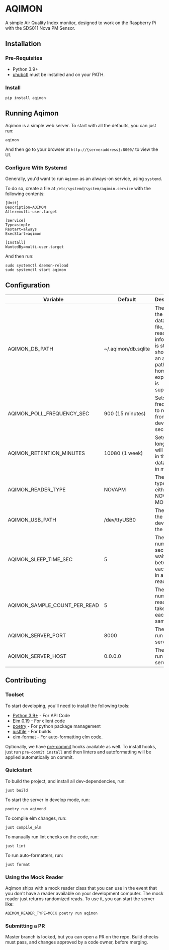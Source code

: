 # AQIMON

A simple Air Quality Index monitor, designed to work on the Raspberry Pi with the SDS011 Nova PM Sensor.

## Installation


### Pre-Requisites

* Python 3.9+
* [uhubctl](https://github.com/mvp/uhubctl) must be installed and on your PATH.

### Install

```commandline
pip install aqimon
```

## Running Aqimon

Aqimon is a simple web server.  To start with all the defaults, you can just run:

```commandline
aqimon
```

And then go to your browser at `http://{serveraddress}:8000/` to view the UI.

### Configure With Systemd

Generally, you'd want to run `Aqimon` as an always-on service, using `systemd`.

To do so, create a file at `/etc/systemd/system/aqimin.service` with the following contents:

```
[Unit]
Description=AQIMON
After=multi-user.target

[Service]
Type=simple
Restart=always
ExecStart=aqimon

[Install]
WantedBy=multi-user.target
```

And then run:

```commandline
sudo systemctl daemon-reload
sudo systemctl start aqimon
```

## Configuration

| Variable                     | Default             | Description                                                                                                                       |
|------------------------------|---------------------|-----------------------------------------------------------------------------------------------------------------------------------|
| AQIMON_DB_PATH               | ~/.aqimon/db.sqlite | The path to the database file, where read information is stored. It should be an absolute path; user home expansion is supported. | 
| AQIMON_POLL_FREQUENCY_SEC    | 900 (15 minutes)    | Sets how frequently to read from the device, in seconds.                                                                          |
| AQIMON_RETENTION_MINUTES     | 10080 (1 week)      | Sets how long data will be kept in the database, in minutes.                                                                      |
| AQIMON_READER_TYPE           | NOVAPM              | The reader type to use, either NOVAPM or MOCK.                                                                                    |
| AQIMON_USB_PATH              | /dev/ttyUSB0        | The path to the USB device for the sensor.                                                                                        |
| AQIMON_SLEEP_TIME_SEC        | 5                   | The number of seconds to wait for between each read in a set of reads.                                                            |
| AQIMON_SAMPLE_COUNT_PER_READ | 5                   | The number of reads to take with each sample.                                                                                     |
| AQIMON_SERVER_PORT           | 8000                | The port to run the server on.                                                                                                    |
| AQIMON_SERVER_HOST           | 0.0.0.0             | The host to run the server on.                                                                                                    |
 

## Contributing

### Toolset

To start developing, you'll need to install the following tools:

* [Python 3.9+](https://www.python.org/) - For API Code
* [Elm 0.19](https://elm-lang.org/) - For client code
* [poetry](https://python-poetry.org/) - For python package management
* [justfile](https://github.com/casey/just) - For builds
* [elm-format](https://github.com/avh4/elm-format) - For auto-formatting elm code.

Optionally, we have [pre-commit](https://pre-commit.com/) hooks available as well.  To install hooks, just run
`pre-commit install` and then linters and autoformatting will be applied automatically on commit.

### Quickstart

To build the project, and install all dev-dependencies, run:

```commandline
just build
```

To start the server in develop mode, run:

```commandline
poetry run aqimond
```

To compile elm changes, run:

```commandline
just compile_elm
```

To manually run lint checks on the code, run:

```commandline
just lint
```

To run auto-formatters, run:

```commandline
just format
```

### Using the Mock Reader

Aqimon ships with a mock reader class that you can use in the event that you don't have a reader available on your 
development computer.  The mock reader just returns randomized reads.  To use it, you can start the server like:

```commandline
AQIMON_READER_TYPE=MOCK poetry run aqimon
```

### Submitting a PR

Master branch is locked, but you can open a PR on the repo.  Build checks must pass, and changes approved by a code 
owner, before merging.

